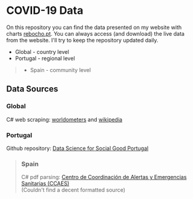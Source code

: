 # COVID-19 Data
On this repository you can find the data presented on my website with charts [rebocho.pt](http:/rebocho.pt). 
You can always access (and download) the live data from the website. I'll try to keep the repository updated daily.

* Global - country level
* Portugal - regional level
> * Spain - community level

## Data Sources
### Global
C# web scraping: [worldometers](https://www.worldometers.info/coronavirus/) and [wikipedia](https://en.wikipedia.org/wiki/Coronavirus_disease_2019)
### Portugal
Github repository: [Data Science for Social Good Portugal](https://github.com/dssg-pt/covid19pt-data)
> ### Spain
> C# pdf parsing: [Centro de Coordinación de Alertas y Emergencias Sanitarias (CCAES)](https://www.mscbs.gob.es/profesionales/saludPublica/ccayes/alertasActual/nCov/situacionActual.htm) <br>
> (Couldn't find a decent formatted source)

